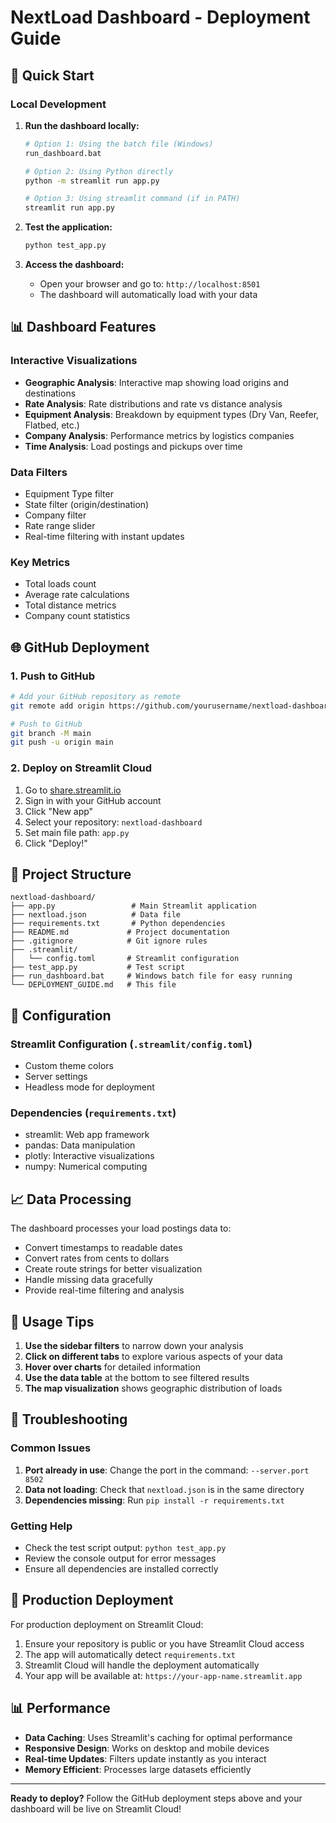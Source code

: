 # NextLoad Dashboard - Deployment Guide

## 🚀 Quick Start

### Local Development
1. **Run the dashboard locally:**
   ```bash
   # Option 1: Using the batch file (Windows)
   run_dashboard.bat
   
   # Option 2: Using Python directly
   python -m streamlit run app.py
   
   # Option 3: Using streamlit command (if in PATH)
   streamlit run app.py
   ```

2. **Test the application:**
   ```bash
   python test_app.py
   ```

3. **Access the dashboard:**
   - Open your browser and go to: `http://localhost:8501`
   - The dashboard will automatically load with your data

## 📊 Dashboard Features

### Interactive Visualizations
- **Geographic Analysis**: Interactive map showing load origins and destinations
- **Rate Analysis**: Rate distributions and rate vs distance analysis
- **Equipment Analysis**: Breakdown by equipment types (Dry Van, Reefer, Flatbed, etc.)
- **Company Analysis**: Performance metrics by logistics companies
- **Time Analysis**: Load postings and pickups over time

### Data Filters
- Equipment Type filter
- State filter (origin/destination)
- Company filter
- Rate range slider
- Real-time filtering with instant updates

### Key Metrics
- Total loads count
- Average rate calculations
- Total distance metrics
- Company count statistics

## 🌐 GitHub Deployment

### 1. Push to GitHub
```bash
# Add your GitHub repository as remote
git remote add origin https://github.com/yourusername/nextload-dashboard.git

# Push to GitHub
git branch -M main
git push -u origin main
```

### 2. Deploy on Streamlit Cloud
1. Go to [share.streamlit.io](https://share.streamlit.io)
2. Sign in with your GitHub account
3. Click "New app"
4. Select your repository: `nextload-dashboard`
5. Set main file path: `app.py`
6. Click "Deploy!"

## 📁 Project Structure
```
nextload-dashboard/
├── app.py                 # Main Streamlit application
├── nextload.json          # Data file
├── requirements.txt       # Python dependencies
├── README.md             # Project documentation
├── .gitignore            # Git ignore rules
├── .streamlit/
│   └── config.toml       # Streamlit configuration
├── test_app.py           # Test script
├── run_dashboard.bat     # Windows batch file for easy running
└── DEPLOYMENT_GUIDE.md   # This file
```

## 🔧 Configuration

### Streamlit Configuration (`.streamlit/config.toml`)
- Custom theme colors
- Server settings
- Headless mode for deployment

### Dependencies (`requirements.txt`)
- streamlit: Web app framework
- pandas: Data manipulation
- plotly: Interactive visualizations
- numpy: Numerical computing

## 📈 Data Processing

The dashboard processes your load postings data to:
- Convert timestamps to readable dates
- Convert rates from cents to dollars
- Create route strings for better visualization
- Handle missing data gracefully
- Provide real-time filtering and analysis

## 🎯 Usage Tips

1. **Use the sidebar filters** to narrow down your analysis
2. **Click on different tabs** to explore various aspects of your data
3. **Hover over charts** for detailed information
4. **Use the data table** at the bottom to see filtered results
5. **The map visualization** shows geographic distribution of loads

## 🐛 Troubleshooting

### Common Issues
1. **Port already in use**: Change the port in the command: `--server.port 8502`
2. **Data not loading**: Check that `nextload.json` is in the same directory
3. **Dependencies missing**: Run `pip install -r requirements.txt`

### Getting Help
- Check the test script output: `python test_app.py`
- Review the console output for error messages
- Ensure all dependencies are installed correctly

## 🚀 Production Deployment

For production deployment on Streamlit Cloud:
1. Ensure your repository is public or you have Streamlit Cloud access
2. The app will automatically detect `requirements.txt`
3. Streamlit Cloud will handle the deployment automatically
4. Your app will be available at: `https://your-app-name.streamlit.app`

## 📊 Performance

- **Data Caching**: Uses Streamlit's caching for optimal performance
- **Responsive Design**: Works on desktop and mobile devices
- **Real-time Updates**: Filters update instantly as you interact
- **Memory Efficient**: Processes large datasets efficiently

---

**Ready to deploy?** Follow the GitHub deployment steps above and your dashboard will be live on Streamlit Cloud!
